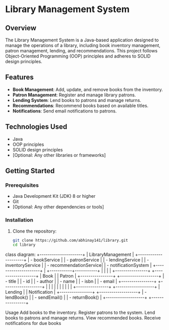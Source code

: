 # Library Management System

## Overview
The Library Management System is a Java-based application designed to manage the operations of a library, including book inventory management, patron management, lending, and recommendations. This project follows Object-Oriented Programming (OOP) principles and adheres to SOLID design principles.

## Features
- **Book Management**: Add, update, and remove books from the inventory.
- **Patron Management**: Register and manage library patrons.
- **Lending System**: Lend books to patrons and manage returns.
- **Recommendations**: Recommend books based on available titles.
- **Notifications**: Send email notifications to patrons.

## Technologies Used
- Java
- OOP principles
- SOLID design principles
- [Optional: Any other libraries or frameworks]

## Getting Started

### Prerequisites
- Java Development Kit (JDK) 8 or higher
- Git
- [Optional: Any other dependencies or tools]

### Installation
1. Clone the repository:
   ```bash
   git clone https://github.com/abhinay141/library.git
   cd library

class diagram:
          +---------------------+
          |  LibraryManagement  |
          +---------------------+
          | - bookService       |
          | - patronService     |
          | - lendingService    |
          | - inventoryService   |
          | - recommendationService|
          | - notificationSystem |
          +---------------------+
                     |
         +-----------+-----------+
         |                       |
         |                       |
+----------------+      +-------------------+
|   Book         |      |    Patron         |
+----------------+      +-------------------+
| - title        |      | - id              |
| - author       |      | - name            |
| - isbn         |      | - email           |
+----------------+      +-------------------+
         |                       |
         |                       |
         |                       |
         |                       |
         |                       |
+----------------+      +-------------------+
|   Lending      |      |   Notification     |
+----------------+      +-------------------+
| - lendBook()   |      | - sendEmail()     |
| - returnBook() |      +-------------------+
+----------------+

Usage
Add books to the inventory.
Register patrons to the system.
Lend books to patrons and manage returns.
View recommended books.
Receive notifications for due books

